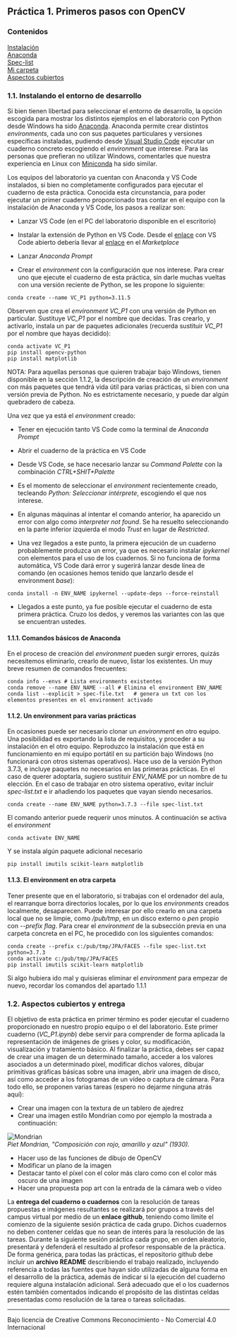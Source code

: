 ## Práctica 1. Primeros pasos con OpenCV

### Contenidos

[Instalación](#11-instalando-el-entorno-de-desarrollo)  
[Anaconda](#111-comandos-basicos-de-anaconda)  
[Spec-list](#112-un-environment-para-varias-practicas)  
[Mi carpeta](#113-el-environment-en-otra-carpeta)  
[Aspectos cubiertos](#12-aspectos-cubiertos)  

### 1.1. Instalando el entorno de desarrollo  

Si bien tienen libertad para seleccionar el entorno de desarrollo, la opción escogida para mostrar
los distintos ejemplos en el laboratorio con Python desde Windows ha sido [Anaconda](https://www.anaconda.com). Anaconda permite crear distintos *environments*, cada uno con sus paquetes particulares y versiones específicas instaladas, pudiendo desde [Visual Studio Code](https://code.visualstudio.com) ejecutar un cuaderno concreto escogiendo el *environment* que interese. Para las personas que prefieran no utilizar Windows, comentarles que nuestra experiencia en Linux con [Miniconda](https://docs.conda.io/projects/miniconda/en/latest/miniconda-install.html) ha sido similar.

Los equipos del laboratorio ya cuentan con Anaconda y VS Code instalados, si bien no completamente configurados para ejecutar el cuaderno de esta práctica. Conocida esta circunstancia, para poder ejecutar un primer cuaderno proporcionado tras contar en el equipo con la instalación de Anaconda y VS Code, los pasos a realizar son:

- Lanzar VS Code (en el PC del laboratorio disponible en el escritorio)

- Instalar la extensión de Python en VS Code. Desde el [enlace](https://code.visualstudio.com/docs/languages/python) con VS Code abierto debería llevar al [enlace](https://marketplace.visualstudio.com/items?itemName=ms-python.python) en el *Marketplace*

- Lanzar *Anaconda Prompt*

- Crear el *environment* con la configuración que nos interese. Para crear uno que ejecute el cuaderno de esta práctica, sin darle muchas vueltas con una versión reciente de Python, se les propone lo siguiente:

```
conda create --name VC_P1 python=3.11.5
```

Observen que crea  el *environment* *VC_P1* con una versión de Python en particular. Sustituye *VC_P1* por el nombre que decidas. Tras crearlo, y activarlo, instala un par de paquetes adicionales (recuerda sustituir *VC_P1* por el nombre que hayas decidido):

```
conda activate VC_P1
pip install opencv-python
pip install matplotlib
```

NOTA: Para aquellas personas que quieren trabajar bajo Windows, tienen disponible en la sección 1.1.2, la descripción de creación de un *environment* con más paquetes que tendrá vida útil para varias prácticas, si bien con una versión previa de Python. No es estrictamente necesario, y puede dar algún quebradero de cabeza.

Una vez que ya está el *environment* creado:

- Tener en ejecución tanto VS Code como la terminal de *Anaconda Prompt*

- Abrir el cuaderno de la práctica en VS Code

- Desde VS Code, se hace necesario lanzar su *Command Palette* con la combinación *CTRL+SHIT+Palette*

- Es el momento de seleccionar el *environment* recientemente creado, tecleando *Python: Seleccionar intérprete*, escogiendo el que nos interese.

- En algunas máquinas al intentar el comando anterior, ha aparecido un error con algo como *interpreter not found*. Se ha resuelto seleccionando en la parte inferior izquierda el modo *Trust* en lugar de *Restricted*.

- Una vez llegados a este punto, la primera ejecución de un cuaderno probablemente produzca un error, ya que es necesario instalar *ipykernel* con elementos para el uso de los cuadernos. Si no funciona de forma automática, VS Code dará error y sugerirá lanzar desde línea de comando (en ocasiones hemos tenido que lanzarlo desde el environment *base*):

```
conda install -n ENV_NAME ipykernel --update-deps --force-reinstall
```



- Llegados a este punto, ya fue posible ejecutar el cuaderno de esta primera práctica. Cruzo los dedos, y veremos las variantes con las que se encuentran ustedes.

#### 1.1.1. Comandos básicos de Anaconda

En el proceso de creación del *environment* pueden surgir errores, quizás necesitemos eliminarlo, crearlo de  nuevo, listar los existentes. Un muy breve resumen de comandos frecuentes:

```
conda info --envs # Lista environments existentes
conda remove --name ENV_NAME --all # Elimina el environment ENV_NAME
conda list --explicit > spec-file.txt   # genera un txt con los elementos presentes en el environment activado
```



#### 1.1.2. Un environment para varias prácticas

En ocasiones puede ser necesario clonar un *environment* en otro equipo. Una posibilidad es exportando la lista de requisitos, y proceder a su instalación en el otro equipo. Reproduzco la instalación que está en funcionamiento en mi equipo portátil en su partición bajo Windows (no funcionará con otros sistemas operativos). Hace uso de la versión Python 3.7.3, e incluye
paquetes no necesarios en las primeras prácticas. En el caso de querer adoptarla, sugiero sustituir *ENV_NAME* por un nombre de tu elección. En el caso de trabajar en otro sistema operativo, evitar incluir *spec-list.txt* e ir añadiendo los paquetes que vayan siendo necesarios.

```
conda create --name ENV_NAME python=3.7.3 --file spec-list.txt
```

El comando anterior puede requerir unos minutos. A continuación se activa el *environment*

```
conda activate ENV_NAME
```

Y se instala algún paquete adicional necesario

```
pip install imutils scikit-learn matplotlib
```


#### 1.1.3. El environment en otra carpeta


Tener presente que en el laboratorio, si trabajas con el ordenador del aula, el rearranque borra directorios locales, por lo que los *environments* creados localmente, desaparecen. Puede interesar por ello crearlo en una carpeta local que no se limpie, como */pub/tmp*, en un disco externo o *pen* propio con *--prefix flag*.
Para crear el *environment* de la subsección previa en una carpeta concreta en el PC, he procedido con los siguientes comandos:

```
conda create --prefix c:/pub/tmp/JPA/FACES --file spec-list.txt python=3.7.3
conda activate c:/pub/tmp/JPA/FACES
pip install imutils scikit-learn matplotlib
```


Si algo hubiera ido mal y quisieras eliminar el *environment* para empezar de nuevo, recordar los comandos del apartado 1.1.1


### 1.2. Aspectos cubiertos y entrega

El objetivo de esta práctica en primer término es poder ejecutar el cuaderno proporcionado en nuestro propio equipo o el del laboratorio. Este primer cuaderno (*VC_P1.ipynb*) debe servir para comprender de forma aplicada la representación de imágenes de grises y color, su modificación, visualización y tratamiento básico. Al finalizar la práctica, debes ser capaz de crear una imagen de un determinado tamaño,
acceder a los valores asociados a un determinado píxel, modificar dichos valores, dibujar primitivas gráficas básicas sobre una imagen, abrir una imagen de disco, así como acceder a los fotogramas de un vídeo o captura de cámara. Para todo ello, se proponen varias tareas (espero no dejarme ninguna atrás aquí):

- Crear una imagen con la textura de un tablero de ajedrez
- Crear una imagen estilo Mondrian como por ejemplo la mostrada a continuación:

![Mondrian](https://images.squarespace-cdn.com/content/v1/5f638d3adfa9c677cced1579/1602089211975-ONZ6AALHOOPRVT7Z5ALL/Composición+en+rojo%2C+amarillo+y+azul.jpg?format=2500w)  
*Piet Mondrian, "Composición con rojo, amarillo y azul" (1930).*

- Hacer uso de las funciones de dibujo de OpenCV
- Modificar un plano de la imagen
- Destacar tanto el píxel con el color más claro como con el color más oscuro de una imagen
- Hacer una propuesta pop art con la entrada de la cámara web o vídeo

La **entrega del cuaderno o cuadernos** con la resolución de tareas propuestas e imágenes resultantes se realizará por grupos a través del campus virtual por medio de un **enlace github**, teniendo como límite el comienzo de la siguiente sesión práctica de cada grupo. Dichos cuadernos no deben contener celdas que no sean de interés para la resolución de las tareas. Durante la siguiente sesión práctica cada grupo, en orden aleatorio, presentará y defenderá el resultado al profesor responsable de la práctica. De forma genérica, para todas las prácticas, el repositorio github debe incluir un **archivo README** describiendo el trabajo realizado, incluyendo referencia a todas las fuentes que hayan sido utilizadas de alguna forma en el desarrollo de la práctica, además de indicar si la ejecución del cuaderno requiere alguna instalación adicional. Será adecuado que el o los cuadernos estén también comentados indicando el propósito de las distintas celdas presentadas como resolución de la tarea o tareas solicitadas.




***
Bajo licencia de Creative Commons Reconocimiento - No Comercial 4.0 Internacional
